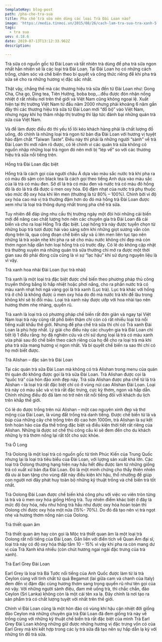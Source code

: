 ```yaml
---
templateKey: blog-post
path: /pha-che-tra-sua
title: Pha chế trà sữa nên dùng các loại Trà Đài Loan nào?
image: 'https://media.tinmoi.vn/2015/08/26/cach-lam-tra-sua-tra-xanh-5.jpg' 
tags:
  - tra sua
uev: 4.18.6
date: 2019-07-13T13:12:33.962Z
description:

---
```



Trà sữa có nguồn gốc từ Đài Loan và tất nhiên trà dùng để pha trà sữa ngon nhất hẳn nhiên sẽ là các loại trà Đài Loan. Tại Đài Loan họ có những cách trồng, chăm sóc và chế biến theo bí quyết và công thức riêng để khi pha trà sữa sẽ cho ra những hương vị đặc sắc nhất.


Thật vậy, chẳng thế mà các thương hiệu trà sữa đến từ Đài Loan như: Gong Cha, Cha go, Ding tea, Tiên Hưởng, boba bop,…đều được đón nhận nồng nhiệt ở rất nhiều nơi trên thế giới và Việt Nam cũng không ngoại lệ. Xuất hiện tại thị trường Việt Nam từ đầu năm 2000 nhưng phải khoảng 6 năm gần đây thì các thương hiệu trà sữa từ Đài Loan mới “đổ bộ” vào Việt Nam, nhưng ngay khi họ thâm nhập thị trường thì lập tức đánh bại những quán trà sữa của Việt Nam.

Và để làm được điều đó thì yếu tố lôi kéo khách hàng phải là chất lượng đồ uống, đó chính là những loại trà ngon từ bản địa Đài Loan với hương vị tuyệt hảo đậm chất “Taiwan Taste”. Điều này thì phải là những người “sành” về trà Đài Loan thì mới nắm rõ được, có lẽ chính vì các quán trà sữa không có nguồn nhập những loại trà ngon đó nên mới bị “lép vế” so với các thương hiệu trà sữa nổi tiếng trên.

Hồng trà Đài Loan đặc biệt

Hồng trà là cách gọi của người châu Á dựa vào màu sắc nước trà khi pha ra có màu đỏ sậm còn black tea là cách gọi theo tiếng Anh dựa vào màu sắc của lá trà có màu đen. Sở dĩ lá trà có màu đen và nước trà có màu đỏ hồng đó là do lá trà đã được ủ men oxy hóa. Độ đậm nhạt của nước trà phụ thuộc vào mức độ oxy hóa khi lên men (thường là từ 80% – 100%). Chính bởi vì độ oxy hóa cao mà vị trà thường đậm hơn do đó mà hồng trà Đài Loan được xem như là loại trà thông dụng nhất trong pha chế trà sữa.
 

Tuy nhiên để đáp ứng nhu cầu thị trường ngày một đòi hỏi những cải biến mới để nâng cao chất lượng hơn nên các chuyên gia trà Đài Loan đã cải biến và cho ra loại Hồng Trà đặc biệt. Loại hồng trà này được tuyển chọn từ những búp trà tươi được hái vào sáng sớm khi những giọt sương vẫn còn đọng trên lá, qua công đoạn chế biến sấy và ủ lên men liên tục tạo nên những lá trà xoăn nhẹ khi pha ra sẽ cho màu nước không chỉ đẹp mà còn thơm ngon hấp dẫn hơn loại hồng trà cũ trước đây.
Có lẽ do không cập nhật trà thường xuyên mà những quán trà sữa thường chỉ mở ra được một thời gian sau đó phải đóng cửa cũng là vì sự “lạc hậu” khi sử dụng nguyên liệu là vì vậy.

Trà xanh hoa nhài Đài Loan (lục trà nhài)

Trà xanh là một loại trà đặc biệt được chế biến theo phương pháp thủ công truyền thống bằng lò hấp nhiệt hoặc phơi nắng, cho ra phần nước trà có màu xanh nhạt hơi ngả vàng gọi là trà xanh (Lục trà). Lục trà khác với hồng trà ở chỗ là không được ủ men oxy hóa do đó mà nước trà khi để lâu trong không khí sẽ bị đổi màu. Loại trà xanh này được ướp với hoa nhài tạo nên hương thơm nhẹ nhàng, quyến rũ.

Trà xanh là loại trà có phương pháp chế biến rất đơn giản và ngay tại Việt Nam loại trà này cũng rất phổ biến thậm chí còn có rất nhiều loại trà nổi tiếng xuất khẩu thế giới. Nhưng để pha chế trà sữa thì chỉ có Trà xanh Đài Loan là phù hợp nhất. Lý giải cho điều này các chuyên gia trà Đài Loan chỉ tiết lộ 1 điều rằng: họ đã nghiên cứu và chỉ sử dụng loại lá trà có màu xanh vừa phải sau đó chế biến theo cách riêng của họ để cho ra loại trà mà khi pha trà sữa mang hương vị ngon nhất. Và bí quyết chế biến ra sao thì chỉ có họ mới biết được.

Trà Alishan – đặc sản trà Đài Loan

Tại các quán trà sữa Đài Loan mà không có trà Alishan trong menu của quán thì quán đó không được gọi là trà sữa Đài Loan. Trà Alishan được coi là “quốc trà” của hòn đảo xinh đẹp này. Trà sữa Alishan được pha chế từ lá trà Alishan – là loại trà rất đặc biệt chỉ có ở vùng núi cao Alishan Đài Loan. Loại trà này có màu sắc và vị trà rất đặc trưng, cực kỳ thơm, ngon và hấp dẫn. Chính những điều đó đã làm nó trở nên rất nổi tiếng đối với khách du lịch trên khắp thế giới.

Có lẽ do được trồng trên núi Alishan – một cao nguyên xinh đẹp và thơ mộng của Đài Loan, là vùng đất trồng trà danh tiếng. Được chế biến từ lá và búp của những cây chè trồng trên độ cao hơn 1000m, trà Alishan là sự kết tinh hoàn hảo của địa thế trông đặc biệt và điều kiện thời tiết rất riêng của Alishan. Những lá được sơ chế thủ công cầu kì sẽ đem đến cho du khách những ly trà thơm nồng lại rất tốt cho sức khỏe.

Trà Ô Long

Trà Oolong là một loại trà có nguồn gốc từ tỉnh Phúc Kiến của Trung Quốc nhưng lại là loại trà tiêu biểu của Đài Loan, với lượng sản xuất khá lớn. Các loại trà Oolong thượng hạng hiện nay hầu hết đều được làm từ những giống trà có xuất xứ bản địa Đài Loan. Đó là một minh chứng cho thấy thiên nhiên đã ưu ái ban tặng cho vùng đất này điều kiện khí hậu, thổ nhưỡng để giúp con người nơi đây phát huy toàn bộ những kỹ thuật trồng và chế biến trà tốt nhất.

 Trà Oolong Đài Loan được chế biến khá công phu với việc vo viên tròn từng lá trà và ủ men oxy hóa giống Hồng trà. Tuy nhiên điểm khác biệt ở đây là mức độ ôxy hóa, nếu như hồng trà hầu như được oxy hóa hoàn toàn thì Oolong chỉ được oxy hóa một nửa (15%- 70%). Do đó đã tạo nên vị trà ngọt nhẹ và hương thơm nồng nàn của Oolong.

Trà thiết quan âm

Trà thiết quan âm hay còn gọi là Mộc trà thiết quan âm là một loại trà Oolong rất nổi tiếng của Đài Loan. Gắn liền với điển tích về Quan Âm đại sĩ, loại trà này có độ oxy hóa thấp tầm 10 – 15% vì vậy khi pha ra còn mang dư vị của Trà Xanh khá nhiều (còn chút hương ngai ngái đặc trưng của trà xanh).

Trà Earl Grey Đài Loan

Earl Grey là loại trà Bá Tước nổi tiếng của Anh Quốc được làm từ lá trà Ceylon cùng với tinh chất từ quả Begamot (lai giữa cam và chanh của Italy) đem đến vị đậm đặc cùng hương thơm sang trọng quyến rũ như tên gọi của nó vậy. Với những người sành điệu, đam mê uống trà, thì chắc chắn, đảo Ceylon (Sri Lanka) không còn là một cái tên xa lạ. Đây chính là nơi tạo ra sản phẩm trà có chất lượng tuyệt vời nhất trên thế giới.

Chính vì Đài Loan cũng là một hòn đảo có vùng khí hậu cận nhiệt đới giống đảo Ceylon mà những chuyên gia trà Đài Loan đã đem giống trà này về trồng cùng với những kỹ thuật chế biến trà rất đặc biệt của mình Trà Earl Grey Đài Loan không những giữ được những hương vị đặc trưng vốn có của Earl Grey mà khi kết hợp trong các ly trà sữa đã tạo nên sự hấp dẫn lạ kỳ với những tín đồ trà sữa.

